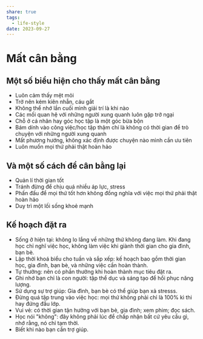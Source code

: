 ```yaml
---
share: true
tags:
  - life-style
date: 2023-09-27
---
```


# Mất cân bằng
## Một số biểu hiện cho thấy mất cân bằng

- Luôn cảm thấy mệt mỏi
- Trở nên kém kiên nhẫn, cáu gắt
- Không thể nhớ lần cuối mình giải trí là khi nào
- Các mối quan hệ với những người xung quanh luôn gặp trở ngại
- Chỗ ở cá nhân hay góc học tập là một góc bừa bộn
- Bám dính vào công việc/học tập thậm chí là không có thời gian để trò chuyện với những người xung quanh
- Mất phương hướng, không xác định được chuyện nào mình cần ưu tiên
- Luôn muốn mọi thứ phải thật hoàn hảo

## Và một số cách để cân bằng lại

- Quản lí thời gian tốt
- Tránh đừng để chịu quá nhiều áp lực, stress
- Phấn đấu để mọi thứ tốt hơn không đồng nghĩa với việc mọi thứ phải thật hoàn hảo
- Duy trì một lối sống khoẻ mạnh

## Kế hoạch đặt ra

- Sống ở hiện tại: không lo lắng về những thứ không đang làm. Khi đang học chỉ nghĩ việc học, không làm việc khi giành thời gian cho gia đình, bạn bè.
- Lập thời khoá biểu cho tuần và sắp xếp: kế hoạch bao gồm thời gian học, gia đình, bạn bè, và những việc cần hoàn thành.
- Tự thưởng: nên có phần thưởng khi hoàn thành mục tiêu đặt ra.
- Ghi nhớ bạn chỉ là con người: tập thể dục và sáng tạo để hồi phục năng lượng.
- Sử dụng sự trợ giúp: Gia đình, bạn bè có thể giúp bạn xả stresss.
- Đừng quá tập trung vào việc học: mọi thứ không phải chỉ là 100% kì thi hay đứng đầu lớp.
- Vui vẻ: có thời gian tận hưởng với bạn bè, gia đình; xem phim; đọc sách.
- Học nói "không": đây không phải lúc để chấp nhận bất cứ yêu cầu gì, nhớ rằng, nó chỉ tạm thời.
- Biết khi nào bạn cần trợ giúp.
